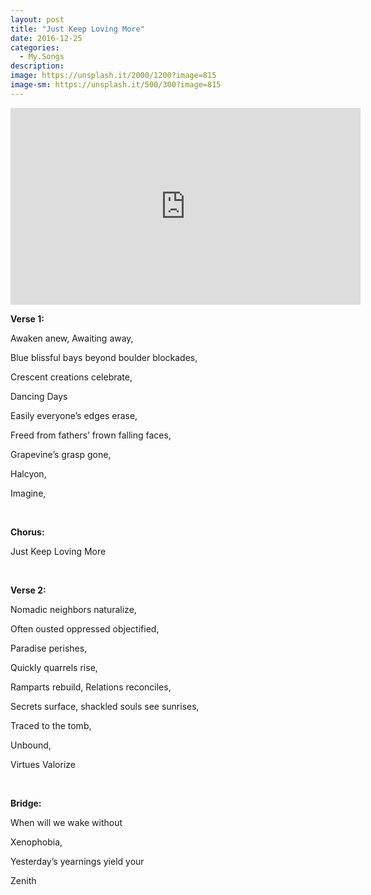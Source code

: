 ```yaml
---
layout: post
title: "Just Keep Loving More"
date: 2016-12-25
categories:
  - My.Songs
description: 
image: https://unsplash.it/2000/1200?image=815
image-sm: https://unsplash.it/500/300?image=815
---
```


<iframe width="560" height="315" src="https://www.youtube.com/embed/_tHPbpfzqp4" frameborder="0" gesture="media" allow="encrypted-media" allowfullscreen></iframe>

<strong>Verse 1:</strong>

Awaken anew, Awaiting away,

Blue blissful bays beyond boulder blockades,

Crescent creations celebrate,

Dancing Days

Easily everyone’s edges erase,

Freed from fathers’ frown falling faces,

Grapevine’s grasp gone,

Halcyon,

Imagine,

 

<strong>Chorus:</strong>

Just Keep Loving More

 

<strong>Verse 2: </strong>

Nomadic neighbors naturalize,

Often ousted oppressed objectified,

Paradise perishes,

Quickly quarrels rise,

Ramparts rebuild, Relations reconciles,

Secrets surface, shackled souls see sunrises,

Traced to the tomb,

Unbound,

Virtues Valorize

 

<strong>Bridge:</strong>

When will we wake without

Xenophobia,

Yesterday’s yearnings yield your

Zenith